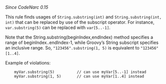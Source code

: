 *Since CodeNarc 0.15*

This rule finds usages of `String.substring(int)` and
`String.substring(int, int)` that can be replaced by use of the
subscript operator. For instance, `var.substring(5)` can be replaced
with `var[5..-1]`.

Note that the String.substring(beginIndex,endIndex) method specifies a
range of beginIndex..endIndex-1, while Groovy’s String subscript
specifies an inclusive range. So, `"123456".substring(1, 5)` is
equivalent to `"123456"[1..4]`.

Example of violations:

``` 
    myVar.substring(5)          // can use myVar[5..-1] instead
    myVar.substring(1, 5)       // can use myVar[1..4] instead
```

